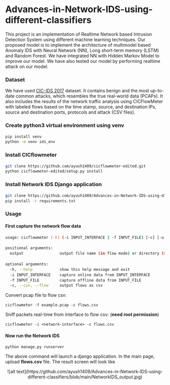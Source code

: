 # Advances-in-Network-IDS-using-different-classifiers
This project is an implementation of Realtime Network based Intrusion Detection System using different machine learning techniques. Our proposed model is to implement the architecture of multimodel based Anomaly IDS with Neural Network (NN), Long short-term memory (LSTM) and Random Forest. We have integrated NN with Hidden Markov Model to improve our model. We have also tested our model by performing realtime attack on our model.

### Dataset
We have used <a href="https://www.unb.ca/cic/datasets/ids-2017.html">CIC-IDS 2017</a> dataset. It contains benign and the most up-to-date common attacks, which resembles the true real-world data (PCAPs). It also includes the results of the network traffic analysis using CICFlowMeter with labeled flows based on the time stamp, source, and destination IPs, source and destination ports, protocols and attack (CSV files).

### Create python3 virtual environment using venv
```sh
pip install venv
python -m venv ids_env
```

### Install CICflowmeter

```sh
git clone https://github.com/ayush1409/cicflowmeter-edited.git
python cicflowmeter-edited/setup.py install
```

### Install Network IDS Django application

```sh
git clone https://github.com/ayush1409/Advances-in-Network-IDS-using-different-classifiers.git
pip install -r requirements.txt
```
### Usage

#### First capture the network flow data

```sh
usage: cicflowmeter [-h] (-i INPUT_INTERFACE | -f INPUT_FILE) [-c] [-u URL_MODEL] output

positional arguments:
  output                output file name (in flow mode) or directory (in sequence mode)

optional arguments:
  -h, --help            show this help message and exit
  -i INPUT_INTERFACE    capture online data from INPUT_INTERFACE
  -f INPUT_FILE         capture offline data from INPUT_FILE
  -c, --csv, --flow     output flows as csv
```

Convert pcap file to flow csv:

```
cicflowmeter -f example.pcap -c flows.csv
```

Sniff packets real-time from interface to flow csv: (**need root permission**)

```
cicflowmeter -i <network-interface> -c flows.csv
```

#### Now run the Network IDS

```
python manage.py runserver
```
The above command will launch a django application. In the main page, upload **flows.csv** file. The result screen will look like

<center>![alt text](https://github.com/ayush1409/Advances-in-Network-IDS-using-different-classifiers/blob/main/NetworkIDS_output.jpg)</center>
